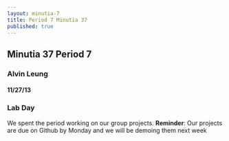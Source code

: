 ```yaml
---
layout: minutia-7
title: Period 7 Minutia 37
published: true
---
```


## Minutia 37 Period 7
### Alvin Leung
#### 11/27/13

### Lab Day
We spent the period working on our group projects.
__Reminder__: Our projects are due on Github by Monday and we will be demoing them next week